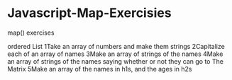 # Javascript-Map-Exercisies
map() exercises

ordered List
1Take an array of numbers and make them strings
2Capitalize each of an array of names
3Make an array of strings of the names
4Make an array of strings of the names saying whether or not they can go to The Matrix
5Make an array of the names in h1s, and the ages in h2s

